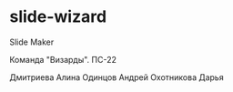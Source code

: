 # slide-wizard

Slide Maker

Команда "Визарды". ПС-22

Дмитриева Алина
Одинцов Андрей
Охотникова Дарья
